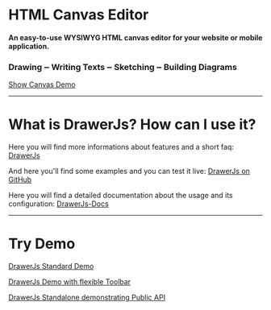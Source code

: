 # HTML Canvas Editor
#### An easy-to-use WYSIWYG HTML canvas editor for your website or mobile application.

### Drawing ‒ Writing Texts ‒ Sketching ‒ Building Diagrams 

[Show Canvas Demo](https://carstenschaefer.github.io/DrawerJs/examples/fullscreen/)

***

# What is DrawerJs? How can I use it?

Here you will find more informations about features and a short faq: [DrawerJs](https://www.DrawerJs.com)

And here you'll find some examples and you can test it live: [DrawerJs on GitHub](https://carstenschaefer.github.io/DrawerJs/)

Here you will find a detailed documentation about the usage and its configuration: [DrawerJs-Docs](https://www.drawerjs.com/documentation)

***

# Try Demo

[DrawerJs Standard Demo](https://carstenschaefer.github.io/DrawerJs/examples/standalone/)

[DrawerJs Demo with flexible Toolbar](https://carstenschaefer.github.io/DrawerJs/examples/toolbar-position/)

[DrawerJs Standalone demonstrating Public API](https://carstenschaefer.github.io/DrawerJs/examples/api/)
